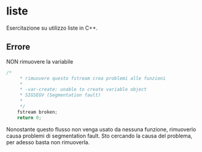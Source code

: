 # liste
Esercitazione su utilizzo liste in C++.

## Errore
NON rimuovere la variabile
```c++
/*
     * rimuovere questo fstream crea problemi alle funzioni
     *
     * -var-create: unable to create variable object
     * SIGSEGV (Segmentation fault)
     *
     */
    fstream broken;
    return 0;
```
Nonostante questo flusso non venga usato da nessuna funzione, rimuoverlo causa problemi di segmentation fault.
Sto cercando la causa del problema, per adesso basta non rimuoverla.
